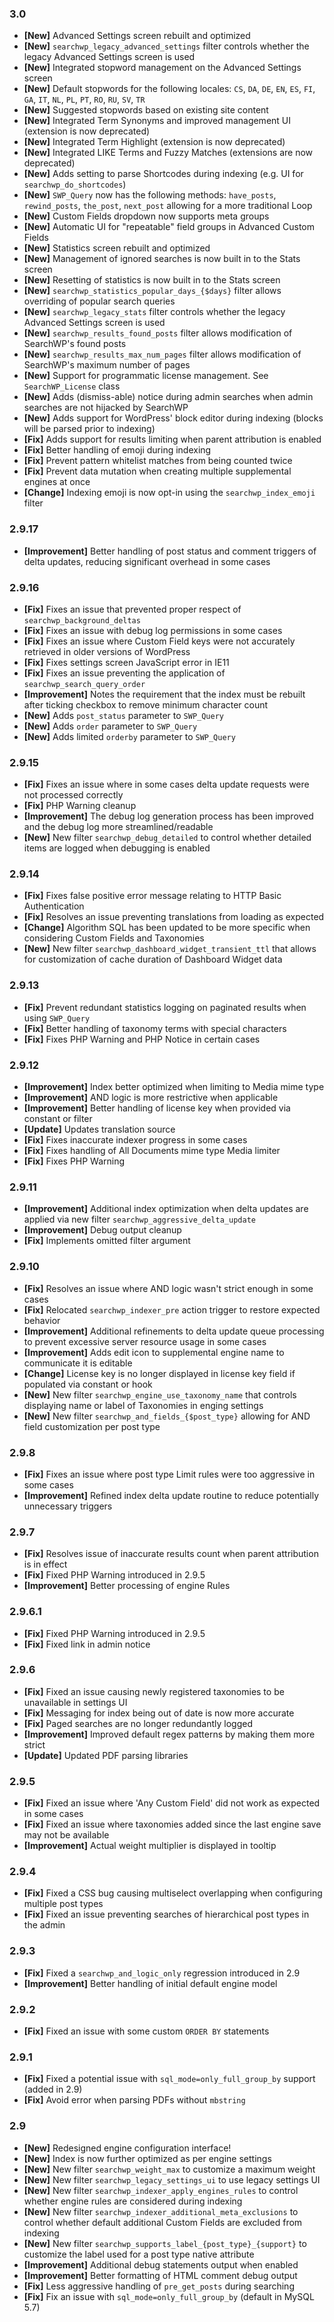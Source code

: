 ### 3.0
- **[New]** Advanced Settings screen rebuilt and optimized
- **[New]** `searchwp_legacy_advanced_settings` filter controls whether the legacy Advanced Settings screen is used
- **[New]** Integrated stopword management on the Advanced Settings screen
- **[New]** Default stopwords for the following locales: `CS`, `DA`, `DE`, `EN`, `ES`, `FI`, `GA`, `IT`, `NL`, `PL`, `PT`, `RO`, `RU`, `SV`, `TR`
- **[New]** Suggested stopwords based on existing site content
- **[New]** Integrated Term Synonyms and improved management UI (extension is now deprecated)
- **[New]** Integrated Term Highlight (extension is now deprecated)
- **[New]** Integrated LIKE Terms and Fuzzy Matches (extensions are now deprecated)
- **[New]** Adds setting to parse Shortcodes during indexing (e.g. UI for `searchwp_do_shortcodes`)
- **[New]** `SWP_Query` now has the following methods: `have_posts`, `rewind_posts`, `the_post`, `next_post` allowing for a more traditional Loop
- **[New]** Custom Fields dropdown now supports meta groups
- **[New]** Automatic UI for "repeatable" field groups in Advanced Custom Fields
- **[New]** Statistics screen rebuilt and optimized
- **[New]** Management of ignored searches is now built in to the Stats screen
- **[New]** Resetting of statistics is now built in to the Stats screen
- **[New]** `searchwp_statistics_popular_days_{$days}` filter allows overriding of popular search queries
- **[New]** `searchwp_legacy_stats` filter controls whether the legacy Advanced Settings screen is used
- **[New]** `searchwp_results_found_posts` filter allows modification of SearchWP's found posts
- **[New]** `searchwp_results_max_num_pages` filter allows modification of SearchWP's maximum number of pages
- **[New]** Support for programmatic license management. See `SearchWP_License` class
- **[New]** Adds (dismiss-able) notice during admin searches when admin searches are not hijacked by SearchWP
- **[New]** Adds support for WordPress' block editor during indexing (blocks will be parsed prior to indexing)
- **[Fix]** Adds support for results limiting when parent attribution is enabled
- **[Fix]** Better handling of emoji during indexing
- **[Fix]** Prevent pattern whitelist matches from being counted twice
- **[Fix]** Prevent data mutation when creating multiple supplemental engines at once
- **[Change]** Indexing emoji is now opt-in using the `searchwp_index_emoji` filter

### 2.9.17
- **[Improvement]** Better handling of post status and comment triggers of delta updates, reducing significant overhead in some cases

### 2.9.16
- **[Fix]** Fixes an issue that prevented proper respect of `searchwp_background_deltas`
- **[Fix]** Fixes an issue with debug log permissions in some cases
- **[Fix]** Fixes an issue where Custom Field keys were not accurately retrieved in older versions of WordPress
- **[Fix]** Fixes settings screen JavaScript error in IE11
- **[Fix]** Fixes an issue preventing the application of `searchwp_search_query_order`
- **[Improvement]** Notes the requirement that the index must be rebuilt after ticking checkbox to remove minimum character count
- **[New]** Adds `post_status` parameter to `SWP_Query`
- **[New]** Adds `order` parameter to `SWP_Query`
- **[New]** Adds limited `orderby` parameter to `SWP_Query`

### 2.9.15
- **[Fix]** Fixes an issue where in some cases delta update requests were not processed correctly
- **[Fix]** PHP Warning cleanup
- **[Improvement]** The debug log generation process has been improved and the debug log more streamlined/readable
- **[New]** New filter `searchwp_debug_detailed` to control whether detailed items are logged when debugging is enabled

### 2.9.14
- **[Fix]** Fixes false positive error message relating to HTTP Basic Authentication
- **[Fix]** Resolves an issue preventing translations from loading as expected
- **[Change]** Algorithm SQL has been updated to be more specific when considering Custom Fields and Taxonomies
- **[New]** New filter `searchwp_dashboard_widget_transient_ttl` that allows for customization of cache duration of Dashboard Widget data

### 2.9.13
- **[Fix]** Prevent redundant statistics logging on paginated results when using `SWP_Query`
- **[Fix]** Better handling of taxonomy terms with special characters
- **[Fix]** Fixes PHP Warning and PHP Notice in certain cases

### 2.9.12
- **[Improvement]** Index better optimized when limiting to Media mime type
- **[Improvement]** AND logic is more restrictive when applicable
- **[Improvement]** Better handling of license key when provided via constant or filter
- **[Update]** Updates translation source
- **[Fix]** Fixes inaccurate indexer progress in some cases
- **[Fix]** Fixes handling of All Documents mime type Media limiter
- **[Fix]** Fixes PHP Warning

### 2.9.11
- **[Improvement]** Additional index optimization when delta updates are applied via new filter `searchwp_aggressive_delta_update`
- **[Improvement]** Debug output cleanup
- **[Fix]** Implements omitted filter argument

### 2.9.10
- **[Fix]** Resolves an issue where AND logic wasn't strict enough in some cases
- **[Fix]** Relocated `searchwp_indexer_pre` action trigger to restore expected behavior
- **[Improvement]** Additional refinements to delta update queue processing to prevent excessive server resource usage in some cases
- **[Improvement]** Adds edit icon to supplemental engine name to communicate it is editable
- **[Change]** License key is no longer displayed in license key field if populated via constant or hook
- **[New]** New filter `searchwp_engine_use_taxonomy_name` that controls displaying name or label of Taxonomies in enging settings
- **[New]** New filter `searchwp_and_fields_{$post_type}` allowing for AND field customization per post type

### 2.9.8
- **[Fix]** Fixes an issue where post type Limit rules were too aggressive in some cases
- **[Improvement]** Refined index delta update routine to reduce potentially unnecessary triggers

### 2.9.7
- **[Fix]** Resolves issue of inaccurate results count when parent attribution is in effect
- **[Fix]** Fixed PHP Warning introduced in 2.9.5
- **[Improvement]** Better processing of engine Rules

### 2.9.6.1
- **[Fix]** Fixed PHP Warning introduced in 2.9.5
- **[Fix]** Fixed link in admin notice

### 2.9.6
- **[Fix]** Fixed an issue causing newly registered taxonomies to be unavailable in settings UI
- **[Fix]** Messaging for index being out of date is now more accurate
- **[Fix]** Paged searches are no longer redundantly logged
- **[Improvement]** Improved default regex patterns by making them more strict
- **[Update]** Updated PDF parsing libraries

### 2.9.5
- **[Fix]** Fixed an issue where 'Any Custom Field' did not work as expected in some cases
- **[Fix]** Fixed an issue where taxonomies added since the last engine save may not be available
- **[Improvement]** Actual weight multiplier is displayed in tooltip

### 2.9.4
- **[Fix]** Fixed a CSS bug causing multiselect overlapping when configuring multiple post types
- **[Fix]** Fixed an issue preventing searches of hierarchical post types in the admin

### 2.9.3
- **[Fix]** Fixed a `searchwp_and_logic_only` regression introduced in 2.9
- **[Improvement]** Better handling of initial default engine model

### 2.9.2
- **[Fix]** Fixed an issue with some custom `ORDER BY` statements

### 2.9.1
- **[Fix]** Fixed a potential issue with `sql_mode=only_full_group_by` support (added in 2.9)
- **[Fix]** Avoid error when parsing PDFs without `mbstring`

### 2.9
- **[New]** Redesigned engine configuration interface!
- **[New]** Index is now further optimized as per engine settings
- **[New]** New filter `searchwp_weight_max` to customize a maximum weight
- **[New]** New filter `searchwp_legacy_settings_ui` to use legacy settings UI
- **[New]** New filter `searchwp_indexer_apply_engines_rules` to control whether engine rules are considered during indexing
- **[New]** New filter `searchwp_indexer_additional_meta_exclusions` to control whether default additional Custom Fields are excluded from indexing
- **[New]** New filter `searchwp_supports_label_{post_type}_{support}` to customize the label used for a post type native attribute
- **[Improvement]** Additional debug statements output when enabled
- **[Improvement]** Better formatting of HTML comment debug output
- **[Fix]** Less aggressive handling of `pre_get_posts` during searching
- **[Fix]** Fix an issue with `sql_mode=only_full_group_by` (default in MySQL 5.7)
